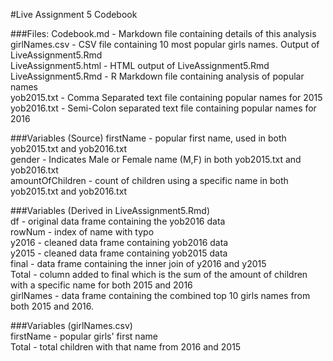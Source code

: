 #Live Assignment 5 Codebook

###Files:
Codebook.md - Markdown file containing details of this analysis  
girlNames.csv - CSV file containing 10 most popular girls names. Output of LiveAssignment5.Rmd  
LiveAssignment5.html - HTML output of LiveAssignment5.Rmd  
LiveAssignment5.Rmd - R Markdown file containing analysis of popular names  
yob2015.txt - Comma Separated text file containing popular names for 2015  
yob2016.txt - Semi-Colon separated text file containing popular names for 2016  

###Variables (Source)
firstName - popular first name, used in both yob2015.txt and yob2016.txt  
gender - Indicates Male or Female name (M,F) in both yob2015.txt and yob2016.txt  
amountOfChildren - count of children using a specific name in both yob2015.txt and yob2016.txt

###Variables (Derived in LiveAssignment5.Rmd)  
df - original data frame containing the yob2016 data  
rowNum - index of name with typo  
y2016 - cleaned data frame containing yob2016 data  
y2015 - cleaned data frame containing yob2015 data  
final - data frame containing the inner join of y2016 and y2015  
Total - column added to final which is the sum of the amount of children with a specific name for both 2015 and 2016  
girlNames - data frame containing the combined top 10 girls names from both 2015 and 2016.  

###Variables (girlNames.csv)  
firstName - popular girls' first name  
Total - total children with that name from 2016 and 2015